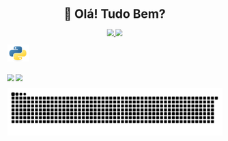 <h1 align="center"> 👋 Olá! Tudo Bem? </h1>

<div align="center">
  <a href="https://github.com/DevWalissonMatheus">
  <img width="44%" src="https://github-readme-stats.vercel.app/api?username=DevWalissonMatheus&show_icons=true&theme=dracula&include_all_commits=true&count_private=true"/>
  <img width="53%" src="https://github-readme-stats.vercel.app/api/top-langs/?username=DevWalissonMatheus&layout=compact&langs_count=7&theme=dracula"/>
</div>

<div style="display: inline_block"><br>
  <img align="center" alt="DWM-Python" height="40" width="50" src="https://raw.githubusercontent.com/devicons/devicon/master/icons/python/python-original.svg">
</div>

##

<div> 
  <a href="https://t.me/DevWalissonMatheus" target="_blank"><img src="https://img.shields.io/badge/Telegram-2CA5E0?style=for-the-badge&logo=telegram&logoColor=white" target="_blank"></a>
  <a href="https://www.linkedin.com/in/walisson-matheus-384222233/" target="_blank"><img src="https://img.shields.io/badge/-LinkedIn-%230077B5?style=for-the-badge&logo=linkedin&logoColor=white" target="_blank"></a> 
  
  ![Snake animation](https://github.com/DevWalissonMatheus/DevWalissonMatheus/blob/output/github-contribution-grid-snake.svg)
  
</div>
